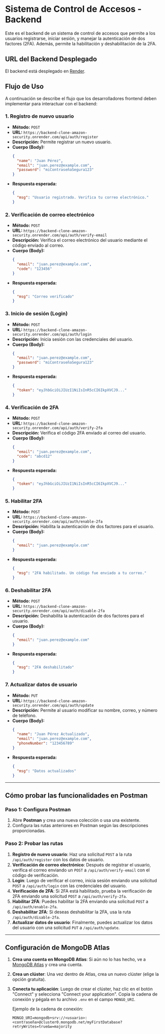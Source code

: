 # Sistema de Control de Accesos - Backend

Este es el backend de un sistema de control de accesos que permite a los usuarios registrarse, iniciar sesión, y manejar la autenticación de dos factores (2FA). Además, permite la habilitación y deshabilitación de la 2FA.

## URL del Backend Desplegado

El backend está desplegado en [Render](https://backend-clone-amazon-security.onrender.com).

## Flujo de Uso

A continuación se describe el flujo que los desarrolladores frontend deben implementar para interactuar con el backend:

### 1. **Registro de nuevo usuario**
- **Método:** `POST`
- **URL:** `https://backend-clone-amazon-security.onrender.com/api/auth/register`
- **Descripción:** Permite registrar un nuevo usuario.
- **Cuerpo (Body):**
    ```json
    {
      "name": "Juan Pérez",
      "email": "juan.perez@example.com",
      "password": "miContraseñaSegura123"
    }
    ```
- **Respuesta esperada:**
    ```json
    {
      "msg": "Usuario registrado. Verifica tu correo electrónico."
    }
    ```

### 2. **Verificación de correo electrónico**
- **Método:** `POST`
- **URL:** `https://backend-clone-amazon-security.onrender.com/api/auth/verify-email`
- **Descripción:** Verifica el correo electrónico del usuario mediante el código enviado al correo.
- **Cuerpo (Body):**
    ```json
    {
      "email": "juan.perez@example.com",
      "code": "123456"
    }
    ```
- **Respuesta esperada:**
    ```json
    {
      "msg": "Correo verificado"
    }
    ```

### 3. **Inicio de sesión (Login)**
- **Método:** `POST`
- **URL:** `https://backend-clone-amazon-security.onrender.com/api/auth/login`
- **Descripción:** Inicia sesión con las credenciales del usuario.
- **Cuerpo (Body):**
    ```json
    {
      "email": "juan.perez@example.com",
      "password": "miContraseñaSegura123"
    }
    ```
- **Respuesta esperada:**
    ```json
    {
      "token": "eyJhbGciOiJIUzI1NiIsInR5cCI6IkpXVCJ9..."
    }
    ```

### 4. **Verificación de 2FA**
- **Método:** `POST`
- **URL:** `https://backend-clone-amazon-security.onrender.com/api/auth/verify-2fa`
- **Descripción:** Verifica el código 2FA enviado al correo del usuario.
- **Cuerpo (Body):**
    ```json
    {
      "email": "juan.perez@example.com",
      "code": "abcd12"
    }
    ```
- **Respuesta esperada:**
    ```json
    {
      "token": "eyJhbGciOiJIUzI1NiIsInR5cCI6IkpXVCJ9..."
    }
    ```

### 5. **Habilitar 2FA**
- **Método:** `POST`
- **URL:** `https://backend-clone-amazon-security.onrender.com/api/auth/enable-2fa`
- **Descripción:** Habilita la autenticación de dos factores para el usuario.
- **Cuerpo (Body):**
    ```json
    {
      "email": "juan.perez@example.com"
    }
    ```
- **Respuesta esperada:**
    ```json
    {
      "msg": "2FA habilitado. Un código fue enviado a tu correo."
    }
    ```

### 6. **Deshabilitar 2FA**
- **Método:** `POST`
- **URL:** `https://backend-clone-amazon-security.onrender.com/api/auth/disable-2fa`
- **Descripción:** Deshabilita la autenticación de dos factores para el usuario.
- **Cuerpo (Body):**
    ```json
    {
      "email": "juan.perez@example.com"
    }
    ```
- **Respuesta esperada:**
    ```json
    {
      "msg": "2FA deshabilitado"
    }
    ```

### 7. **Actualizar datos de usuario**
- **Método:** `PUT`
- **URL:** `https://backend-clone-amazon-security.onrender.com/api/auth/update`
- **Descripción:** Permite al usuario modificar su nombre, correo, y número de teléfono.
- **Cuerpo (Body):**
    ```json
    {
      "name": "Juan Pérez Actualizado",
      "email": "juan.perez@example.com",
      "phoneNumber": "123456789"
    }
    ```
- **Respuesta esperada:**
    ```json
    {
      "msg": "Datos actualizados"
    }
    ```

---

## Cómo probar las funcionalidades en **Postman**

### Paso 1: Configura Postman

1. Abre **Postman** y crea una nueva colección o usa una existente.
2. Configura las rutas anteriores en Postman según las descripciones proporcionadas.

### Paso 2: Probar las rutas

1. **Registro de nuevo usuario**: Haz una solicitud `POST` a la ruta `/api/auth/register` con los datos de usuario.
2. **Verificación de correo electrónico**: Después de registrar el usuario, verifica el correo enviando un `POST` a `/api/auth/verify-email` con el código de verificación.
3. **Login**: Luego de verificar el correo, inicia sesión enviando una solicitud `POST` a `/api/auth/login` con las credenciales del usuario.
4. **Verificación de 2FA**: Si 2FA está habilitado, prueba la verificación de 2FA enviando una solicitud `POST` a `/api/auth/verify-2fa`.
5. **Habilitar 2FA**: Puedes habilitar la 2FA enviando una solicitud `POST` a `/api/auth/enable-2fa`.
6. **Deshabilitar 2FA**: Si deseas deshabilitar la 2FA, usa la ruta `/api/auth/disable-2fa`.
7. **Actualizar datos de usuario**: Finalmente, puedes actualizar los datos del usuario con una solicitud `PUT` a `/api/auth/update`.

---

## Configuración de MongoDB Atlas

1. **Crea una cuenta en MongoDB Atlas**: Si aún no lo has hecho, ve a [MongoDB Atlas](https://www.mongodb.com/cloud/atlas) y crea una cuenta.
2. **Crea un clúster**: Una vez dentro de Atlas, crea un nuevo clúster (elige la opción gratuita).
3. **Conecta tu aplicación**: Luego de crear el clúster, haz clic en el botón "Connect" y selecciona "Connect your application". Copia la cadena de conexión y pégala en tu archivo `.env` en el campo `MONGO_URI`.

   Ejemplo de la cadena de conexión:
   ```env
   MONGO_URI=mongodb+srv://<usuario>:<contraseña>@cluster0.mongodb.net/myFirstDatabase?retryWrites=true&w=majority
